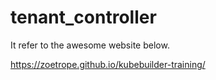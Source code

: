 # tenant_controller
It refer to the awesome website below.

https://zoetrope.github.io/kubebuilder-training/
